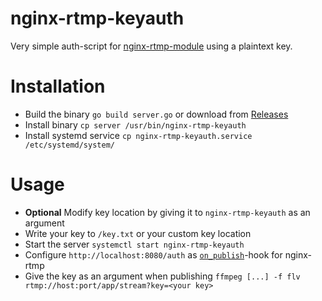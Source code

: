 nginx-rtmp-keyauth
==================

Very simple auth-script for [nginx-rtmp-module](https://github.com/arut/nginx-rtmp-module) using a plaintext key.

Installation
============
* Build the binary `go build server.go` or download from [Releases](https://github.com/Thor77/nginx-rtmp-keyauth/releases)
* Install binary `cp server /usr/bin/nginx-rtmp-keyauth`
* Install systemd service `cp nginx-rtmp-keyauth.service /etc/systemd/system/`

Usage
=====
* **Optional** Modify key location by giving it to `nginx-rtmp-keyauth` as an argument
* Write your key to `/key.txt` or your custom key location
* Start the server `systemctl start nginx-rtmp-keyauth`
* Configure `http://localhost:8080/auth` as [`on_publish`](https://github.com/arut/nginx-rtmp-module/wiki/Directives#on_publish)-hook for nginx-rtmp
* Give the key as an argument when publishing `ffmpeg [...] -f flv rtmp://host:port/app/stream?key=<your key>`
